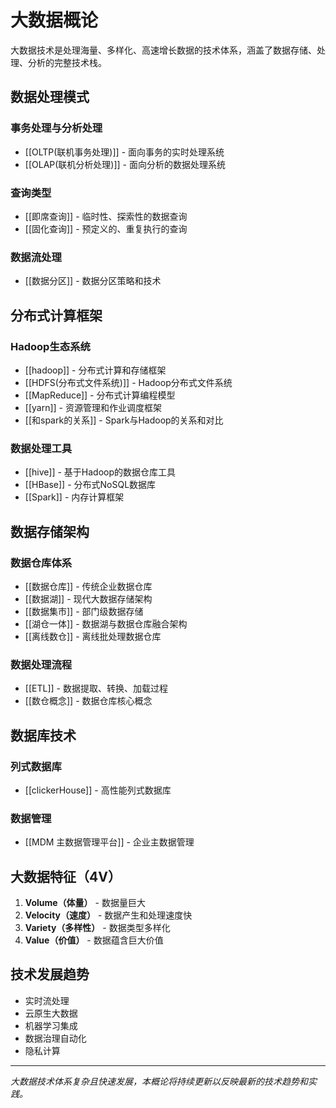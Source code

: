 # 大数据概论

大数据技术是处理海量、多样化、高速增长数据的技术体系，涵盖了数据存储、处理、分析的完整技术栈。

## 数据处理模式

### 事务处理与分析处理
- [[OLTP(联机事务处理)]] - 面向事务的实时处理系统
- [[OLAP(联机分析处理)]] - 面向分析的数据处理系统

### 查询类型
- [[即席查询]] - 临时性、探索性的数据查询
- [[固化查询]] - 预定义的、重复执行的查询

### 数据流处理
- [[数据分区]] - 数据分区策略和技术

## 分布式计算框架

### Hadoop生态系统
- [[hadoop]] - 分布式计算和存储框架
- [[HDFS(分布式文件系统)]] - Hadoop分布式文件系统
- [[MapReduce]] - 分布式计算编程模型
- [[yarn]] - 资源管理和作业调度框架
- [[和spark的关系]] - Spark与Hadoop的关系和对比

### 数据处理工具
- [[hive]] - 基于Hadoop的数据仓库工具
- [[HBase]] - 分布式NoSQL数据库
- [[Spark]] - 内存计算框架

## 数据存储架构

### 数据仓库体系
- [[数据仓库]] - 传统企业数据仓库
- [[数据湖]] - 现代大数据存储架构
- [[数据集市]] - 部门级数据存储
- [[湖仓一体]] - 数据湖与数据仓库融合架构
- [[离线数仓]] - 离线批处理数据仓库

### 数据处理流程
- [[ETL]] - 数据提取、转换、加载过程
- [[数仓概念]] - 数据仓库核心概念

## 数据库技术

### 列式数据库
- [[clickerHouse]] - 高性能列式数据库

### 数据管理
- [[MDM 主数据管理平台]] - 企业主数据管理

## 大数据特征（4V）

1. **Volume（体量）** - 数据量巨大
2. **Velocity（速度）** - 数据产生和处理速度快
3. **Variety（多样性）** - 数据类型多样化
4. **Value（价值）** - 数据蕴含巨大价值

## 技术发展趋势

- 实时流处理
- 云原生大数据
- 机器学习集成
- 数据治理自动化
- 隐私计算

---

*大数据技术体系复杂且快速发展，本概论将持续更新以反映最新的技术趋势和实践。*
